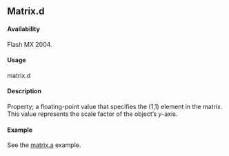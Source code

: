 ## Matrix.d

#### Availability

Flash MX 2004.

#### Usage

matrix.d

#### Description

Property; a floating-point value that specifies the (1,1) element in the matrix. This value represents the scale factor of the object’s *y*-axis.

#### Example

See the [matrix.a](../Matrix_object/matrix.md) example.
